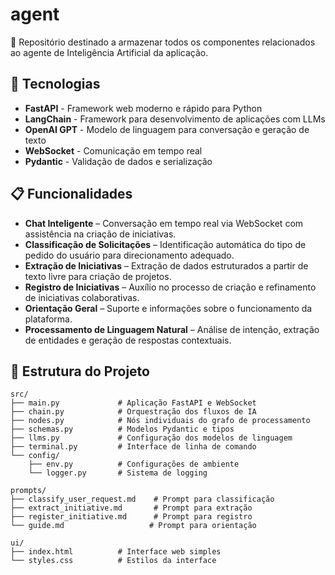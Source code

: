 # agent
🧠 Repositório destinado a armazenar todos os componentes relacionados ao agente de Inteligência Artificial da aplicação.

## 🚀 Tecnologias

- **FastAPI** - Framework web moderno e rápido para Python
- **LangChain** - Framework para desenvolvimento de aplicações com LLMs
- **OpenAI GPT** - Modelo de linguagem para conversação e geração de texto
- **WebSocket** - Comunicação em tempo real
- **Pydantic** - Validação de dados e serialização

## 📋 Funcionalidades

- **Chat Inteligente** – Conversação em tempo real via WebSocket com assistência na criação de iniciativas.
- **Classificação de Solicitações** – Identificação automática do tipo de pedido do usuário para direcionamento adequado.
- **Extração de Iniciativas** – Extração de dados estruturados a partir de texto livre para criação de projetos.
- **Registro de Iniciativas** – Auxílio no processo de criação e refinamento de iniciativas colaborativas.
- **Orientação Geral** – Suporte e informações sobre o funcionamento da plataforma.
- **Processamento de Linguagem Natural** – Análise de intenção, extração de entidades e geração de respostas contextuais.

## 📁 Estrutura do Projeto
```
src/
├── main.py             # Aplicação FastAPI e WebSocket
├── chain.py            # Orquestração dos fluxos de IA
├── nodes.py            # Nós individuais do grafo de processamento
├── schemas.py          # Modelos Pydantic e tipos
├── llms.py             # Configuração dos modelos de linguagem
├── terminal.py         # Interface de linha de comando
└── config/
    ├── env.py          # Configurações de ambiente
    └── logger.py       # Sistema de logging

prompts/
├── classify_user_request.md    # Prompt para classificação
├── extract_initiative.md       # Prompt para extração
├── register_initiative.md      # Prompt para registro
└── guide.md                   # Prompt para orientação

ui/
├── index.html          # Interface web simples
└── styles.css          # Estilos da interface
```
